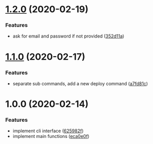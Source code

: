 # [1.2.0](https://github.com/BlockABC/abcwallet_packager/compare/v1.1.0...v1.2.0) (2020-02-19)


### Features

* ask for email and password if not provided ([352d11a](https://github.com/BlockABC/abcwallet_packager/commit/352d11a6bfc9eaa0f960782410036453daa94a28))

# [1.1.0](https://github.com/BlockABC/abcwallet_offline_packager/compare/v1.0.0...v1.1.0) (2020-02-17)


### Features

* separate sub commands, add a new deploy command ([a7fd81c](https://github.com/BlockABC/abcwallet_offline_packager/commit/a7fd81c1e562bcb04b1afe76795b0e8e825bcd9f))

# 1.0.0 (2020-02-14)


### Features

* implement cli interface ([625982f](https://github.com/BlockABC/abcwallet_offline_packager/commit/625982fd280368bc9813020d4fc4c27edfa6fc8a))
* implement main functions ([eca0e0f](https://github.com/BlockABC/abcwallet_offline_packager/commit/eca0e0fca3f8f5bc707815525b1808a0045d052c))
